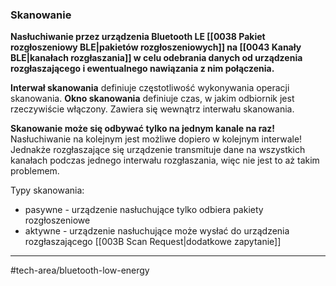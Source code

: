 ### Skanowanie
**Nasłuchiwanie przez urządzenia Bluetooth LE [[0038 Pakiet rozgłoszeniowy BLE|pakietów rozgłoszeniowych]] na [[0043 Kanały BLE|kanałach rozgłaszania]] w celu odebrania danych od urządzenia rozgłaszającego i ewentualnego nawiązania z nim połączenia.**

**Interwał skanowania** definiuje częstotliwość wykonywania operacji skanowania.
**Okno skanowania** definiuje czas, w jakim odbiornik jest rzeczywiście włączony. Zawiera się wewnątrz interwału skanowania.

**Skanowanie może się odbywać tylko na jednym kanale na raz!** Nasłuchiwanie na kolejnym jest możliwe dopiero w kolejnym interwale! Jednakże rozgłaszające się urządzenie transmituje dane na wszystkich kanałach podczas jednego interwału rozgłaszania, więc nie jest to aż takim problemem.

Typy skanowania:
- pasywne - urządzenie nasłuchujące tylko odbiera pakiety rozgłoszeniowe
- aktywne - urządzenie nasłuchujące może wysłać do urządzenia rozgłaszającego [[003B Scan Request|dodatkowe zapytanie]]

---
#tech-area/bluetooth-low-energy 